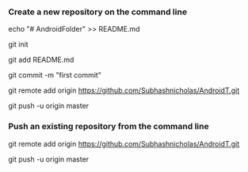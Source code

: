 ### Create a new repository on the command line

echo "# AndroidFolder" >> README.md

git init

git add README.md

git commit -m "first commit"

git remote add origin https://github.com/Subhashnicholas/AndroidT.git

git push -u origin master

### Push an existing repository from the command line

git remote add origin https://github.com/Subhashnicholas/AndroidT.git

git push -u origin master
